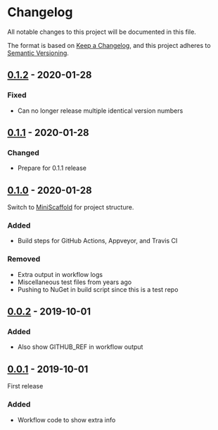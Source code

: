 # Changelog

All notable changes to this project will be documented in this file.

The format is based on [Keep a Changelog](https://keepachangelog.com/en/1.0.0/),
and this project adheres to [Semantic Versioning](https://semver.org/spec/v2.0.0.html).

## [0.1.2] - 2020-01-28

### Fixed
- Can no longer release multiple identical version numbers

## [0.1.1] - 2020-01-28

### Changed
- Prepare for 0.1.1 release

## [0.1.0] - 2020-01-28

Switch to [MiniScaffold](https://github.com/TheAngryByrd/MiniScaffold) for project structure.

### Added
- Build steps for GitHub Actions, Appveyor, and Travis CI

### Removed
- Extra output in workflow logs
- Miscellaneous test files from years ago
- Pushing to NuGet in build script since this is a test repo

## [0.0.2] - 2019-10-01

### Added
- Also show GITHUB_REF in workflow output

## [0.0.1] - 2019-10-01

First release

### Added
- Workflow code to show extra info

[Unreleased]: https://github.com/rmunn/Testing/compare/v0.1.1...HEAD
[0.0.1]: https://github.com/rmunn/Testing/releases/tag/v0.0.1
[0.0.2]: https://github.com/rmunn/Testing/compare/v0.0.1...v0.0.2
[0.1.0]: https://github.com/rmunn/Testing/compare/v0.0.2...v0.1.0
[0.1.1]: https://github.com/rmunn/Testing/compare/v0.1.0...v0.1.1
[0.1.2]: https://github.com/rmunn/Testing/compare/v0.1.1...v0.1.2
